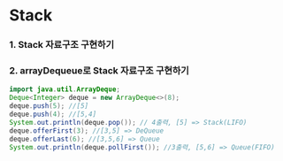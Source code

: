 # Stack 

### 1. Stack 자료구조 구현하기 


### 2. arrayDequeue로 Stack 자료구조 구현하기 
```java 
import java.util.ArrayDeque;
Deque<Integer> deque = new ArrayDeque<>(8);
deque.push(5); //[5]
deque.push(4); //[5,4]
System.out.println(deque.pop()); // 4출력, [5] => Stack(LIFO)
deque.offerFirst(3); //[3,5] => DeQueue
deque.offerLast(6); //[3,5,6] => Queue
System.out.println(deque.pollFirst()); //3출력, [5,6] => Queue(FIFO)
```
